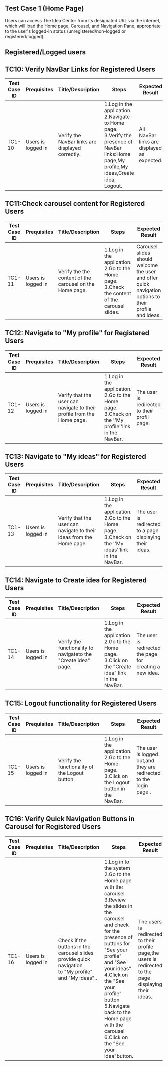 ## Test Case 1 (Home Page)
Users can access The Idea Center from its designated URL via the internet, which will load the Home page,
Carousel, and Navigation Pane, appropriate to the user's logged-in status  (unregistered/non-logged or
registered/logged).

## Registered/Logged users

## TC10: Verify NavBar Links for Registered Users

| **Test Case ID** | **Prequisites** | **Title/Description** | **Steps** | **Expected Result** | **Pass/Fail** |
|------------------|-----------------|------------------------|-----------|----------------------|---------------|
| TC1-10            |Users is logged in| Verify the NavBar links are displayed correctly. | 1.Log in the application.<br>2.Navigate to Home page.<br>3.Verify the presence of NavBar links:Home page,My profile,My ideas,Create idea, Logout. |All NavBar links are displayed as expected. | Pass           |

## TC11:Check carousel content  for Registered Users

| **Test Case ID** | **Prequisites** | **Title/Description** | **Steps** | **Expected Result** | **Pass/Fail** |
|------------------|-----------------|------------------------|-----------|----------------------|---------------|
| TC1-11            |Users is logged in| Verify the the content of the carousel on the Home page. | 1.Log in the application.<br>2.Go to the Home page.<br>3.Check the content of the carousel slides. |Carousel slides should welcome the user and offer quick navigation options to their profile and ideas. | Pass           |

## TC12: Navigate to  "My profile"  for Registered Users

| **Test Case ID** | **Prequisites** | **Title/Description** | **Steps** | **Expected Result** | **Pass/Fail** |
|------------------|-----------------|------------------------|-----------|----------------------|---------------|
| TC1-12           |Users is logged in| Verify that the user can navigate to their profile from the Home page. | 1.Log in the application.<br>2.Go to the Home page.<br>3.Check on the ''My profile''link in the NavBar. |The user is redirected to their profil page. | Pass           |


## TC13: Navigate to  "My ideas"  for Registered Users

| **Test Case ID** | **Prequisites** | **Title/Description** | **Steps** | **Expected Result** | **Pass/Fail** |
|------------------|-----------------|------------------------|-----------|----------------------|---------------|
| TC1-13           |Users is logged in| Verify that the user can navigate to their ideas from the Home page. | 1.Log in the application.<br>2.Go to the Home page.<br>3.Check on the ''My ideas''link in the NavBar. |The user is redirected to a page displaying their ideas. | Pass           |

## TC14: Navigate to  Create idea  for Registered Users

| **Test Case ID** | **Prequisites** | **Title/Description** | **Steps** | **Expected Result** | **Pass/Fail** |
|------------------|-----------------|------------------------|-----------|----------------------|---------------|
| TC1-14           |Users is logged in| Verify the functionality to navigateto the "Create idea" page. | 1.Log in the application.<br>2.Go to the Home page.<br>3.Click on the "Create idea" link in the NavBar. |The user is redirected the page for creating a new idea. | Pass           |

## TC15: Logout functionality  for Registered Users
| **Test Case ID** | **Prequisites** | **Title/Description** | **Steps** | **Expected Result** | **Pass/Fail** |
|------------------|-----------------|------------------------|-----------|----------------------|---------------|
| TC1-15          |Users is logged in| Verify the functionality of the Logout button. | 1.Log in the application.<br>2.Go to the Home page.<br>3.Click on the Logout button in the NavBar. |The user is logged out,and they are redirected to the login page . | Pass           |

## TC16: Verify Quick Navigation Buttons in Carousel  for Registered Users
| **Test Case ID** | **Prequisites** | **Title/Description** | **Steps** | **Expected Result** | **Pass/Fail** |
|------------------|-----------------|------------------------|-----------|----------------------|---------------|
| TC1-16          |Users is logged in|Check if the buttons in the carousel slides provide quick navigation <br>to "My profile" and "My ideas".. | 1.Log in to the system<br>2.Go to the Home page with the carousel<br>3.Review the slides in the carousel and check for the presence of buttons for "See your profile"<br>and "See your ideas"<br>4.Click on the "See your profile" button<br>5.Navigate back to the Home page with the carousel<br>6.Click on the "See your idea"button. |The users is redirected to their profile page,the users is redirected to the page displaying their ideas.. | Pass           |
